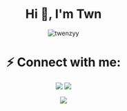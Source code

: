 <h1 align="center">Hi 👋, I'm Twn</h1>

<p align="center"> <img src="https://komarev.com/ghpvc/?username=twenzyy&label=Profile%20views&color=0e75b6&style=flat" alt="twenzyy" /> </p>

<h1 align="center">⚡ Connect with me:</h1>
<p align="center">
<a href="https://discord.com/users/776775348280229919"><img src="https://shields.io/badge/Twn-111111.svg?&amp;style=for-the-badge&amp;logo=discord" style="max-width:100%;"></a>
<a href="https://github.com/twenzyy"><img src="https://shields.io/badge/Twenzyy-111111.svg?&amp;style=for-the-badge&amp;logo=github" style="max-width:100%;"></a>
  
</p>

  </p>
<p align="center">
  <a href="https://discord.com/users/776775348280229919"><img src="https://lanyard-profile-readme.vercel.app/api/776775348280229919" style="max-width:100%;"></a>
  </p>
